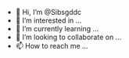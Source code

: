 - 👋 Hi, I’m @Sibsgddc
- 👀 I’m interested in ...
- 🌱 I’m currently learning ...
- 💞️ I’m looking to collaborate on ...
- 📫 How to reach me ...

<!---
Sibsgddc/Sibsgddc is a ✨ special ✨ repository because its `README.md` (this file) appears on your GitHub profile.
You can click the Preview link to take a look at your changes.
--->
